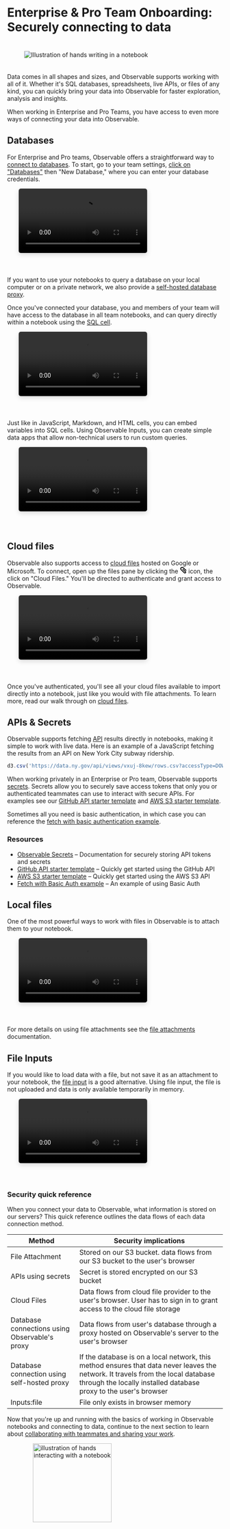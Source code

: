 # Enterprise & Pro Team Onboarding: Securely connecting to data

<figure>
  <img
    style="margin:20px auto;max-width: 90%"
    src="/enterprise-pro/connecting-to-data/connect-to-data.png" alt="Illustration of hands writing in a notebook"
  />
</figure>

Data comes in all shapes and sizes, and Observable supports working with all of it. Whether it's SQL databases, spreadsheets, live APIs, or files of any kind, you can quickly bring your data into Observable for faster exploration, analysis and insights.

When working in Enterprise and Pro Teams, you have access to even more ways of connecting your data into Observable.

## Databases

For Enterprise and Pro teams, Observable offers a straightforward way to [connect to databases](https://observablehq.com/@observablehq/databases). To start, go to your team settings, [click on "Databases"](https://observablehq.com/settings/databases) then "New Database," where you can enter your database credentials.

<video
    style="border-radius:5px;box-shadow:0 4px 12px rgba(0,0,0,0.15), 0 0 0 1px rgba(0, 0, 0, 0.1);margin-left:27px;margin-bottom:40px;max-width: 80%"
    src="/enterprise-pro/connecting-to-data/database.mov" alt="Screen capture showing how to connect a new database in Observable. User navigates from Team Settings to New Database, then adds database connection information."
    autoplay loop controls = "false">
</video>

If you want to use your notebooks to query a database on your local computer or on a private network, we also provide a [self-hosted database proxy](https://observablehq.com/@observablehq/self-hosted-database-proxies).

Once you've connected your database, you and members of your team will have access to the database in all team notebooks, and can query directly within a notebook using the [SQL cell](https://observablehq.com/@observablehq/sql-cell).

<video
    style="border-radius:5px;box-shadow:0 4px 12px rgba(0,0,0,0.15), 0 0 0 1px rgba(0, 0, 0, 0.1);margin-left:27px;margin-bottom:40px;max-width: 80%"
    src="/enterprise-pro/connecting-to-data/SQL.mov" alt="User clicks on Open Database Pane icon in right margin to explore the schema of a connected database. Then they add a new SQL cell, choose the database from a dropdown menu, and write a simple SQL query."
    autoplay loop controls = "false">
</video>

Just like in JavaScript, Markdown, and HTML cells, you can embed variables into SQL cells. Using Observable Inputs, you can create simple data apps that allow non-technical users to run custom queries. 

<video
    style="border-radius:5px;box-shadow:0 4px 12px rgba(0,0,0,0.15), 0 0 0 1px rgba(0, 0, 0, 0.1);margin-left:27px;margin-bottom:40px;max-width: 80%"
    src="/enterprise-pro/connecting-to-data/sqlInput.mov" alt="Screen capture of an Observable notebook where the user creates a dropdown widget using Observable Inputs, then calls the value of the input in a SQL query using a template literal."
    autoplay loop controls = "false">
</video>

## Cloud files

Observable also supports access to [cloud files](https://observablehq.com/@observablehq/cloud-files) hosted on Google or Microsoft. To connect, open up the files pane by clicking the <svg style="display:inline;" width="16" height="16" viewBox="0 0 16 16" fill="" stroke-width="2"><path d="M7.19855 2.52175L7.88131 1.79111L7.19855 2.52175ZM12.6 11.7764L13.2581 11.0234L12.6 11.7764ZM5.34191 6.76078L11.9419 12.5293L13.2581 11.0234L6.65809 5.2549L5.34191 6.76078ZM10.8958 13.6864L3.35462 6.63385L1.98852 8.09459L9.52965 15.1472L10.8958 13.6864ZM6.51578 3.25238L13.8172 10.0755L15.1828 8.61419L7.88131 1.79111L6.51578 3.25238ZM3.08395 3.55474C3.91017 2.45311 5.50967 2.31219 6.51578 3.25238L7.88131 1.79111C6.0058 0.0384695 3.02413 0.301162 1.48395 2.35474L3.08395 3.55474ZM3.35462 6.63385C2.49183 5.82695 2.37516 4.49978 3.08395 3.55474L1.48395 2.35474C0.162683 4.11642 0.380169 6.59044 1.98852 8.09459L3.35462 6.63385ZM11.993 13.6551C11.6977 13.9647 11.2082 13.9786 10.8958 13.6864L9.52965 15.1472C10.6432 16.1886 12.3878 16.1388 13.4402 15.0356L11.993 13.6551ZM11.9419 12.5293C12.2764 12.8216 12.2996 13.3337 11.993 13.6551L13.4402 15.0356C14.5328 13.8903 14.4499 12.0651 13.2581 11.0234L11.9419 12.5293Z"></path></svg> icon, the click on "Cloud Files." You'll be directed to authenticate and grant access to Observable.

<video
    style="border-radius:5px;box-shadow:0 4px 12px rgba(0,0,0,0.15), 0 0 0 1px rgba(0, 0, 0, 0.1);margin-left:27px;margin-bottom:40px;max-width: 80%"
    src="/enterprise-pro/connecting-to-data/cloud.mov" alt="Screen capture of an Observable notebook showing a user choosing 'Cloud files' from the files pane, selecting to connect to Google cloud files, then being prompted to input authentication information."
    autoplay loop controls = "false">
</video>

Once you've authenticated, you'll see all your cloud files available to import directly into a notebook, just like you would with file attachments. To learn more, read our walk through on [cloud files](https://observablehq.com/@observablehq/cloud-files).

## APIs & Secrets

Observable supports fetching [API](https://observablehq.com/@observablehq/working-with-apis-remote-files?collection=@observablehq/working-with-data) results directly in notebooks, making it simple to work with live data. Here is an example of a JavaScript fetching the results from an API on New York City subway ridership.

```js
d3.csv('https://data.ny.gov/api/views/vxuj-8kew/rows.csv?accessType=DOWNLOAD&sorting=true')
```

When working privately in an Enterprise or Pro team, Observable supports [secrets](https://observablehq.com/@observablehq/secrets). Secrets allow you to securely save access tokens that only you or authenticated teammates can use to interact with secure APIs. For examples see our [GitHub API starter template](https://observablehq.com/@observablehq/github-api-starter) and [AWS S3 starter template](https://observablehq.com/@observablehq/aws-s3-api-starter).

Sometimes all you need is basic authentication, in which case you can reference the [fetch with basic authentication example](https://observablehq.com/@mbostock/fetch-with-basic-auth).

### Resources

- [Observable Secrets](https://observablehq.com/@observablehq/secrets) – Documentation for securely storing API tokens and secrets
- [GitHub API starter template](https://observablehq.com/@observablehq/github-api-starter) – Quickly get started using the GitHub API
- [AWS S3 starter template](https://observablehq.com/@observablehq/aws-s3-api-starter) – Quickly get started using the AWS S3 API
- [Fetch with Basic Auth example](https://observablehq.com/@mbostock/fetch-with-basic-auth) – An example of using Basic Auth

## Local files

One of the most powerful ways to work with files in Observable is to attach them to your notebook. 

<video
    style="border-radius:5px;box-shadow:0 4px 12px rgba(0,0,0,0.15), 0 0 0 1px rgba(0, 0, 0, 0.1);margin-left:27px;margin-bottom:40px;max-width: 80%"
    src="/enterprise-pro/connecting-to-data/files@1.mov" alt="Screen capture of an Observable notebook. The user opens the Files pane, then drags and drops a local CSV file into the pane to attach it."
    autoplay loop controls = "false">
</video>

For more details on using file attachments see the [file attachments](https://observablehq.com/@observablehq/file-attachments) documentation.

## File Inputs

If you would like to load data with a file, but not save it as an attachment to your notebook, the [file input](https://observablehq.com/@observablehq/input-file) is a good alternative. Using file input, the file is not uploaded and data is only available temporarily in memory.

<video
    style="border-radius:5px;box-shadow:0 4px 12px rgba(0,0,0,0.15), 0 0 0 1px rgba(0, 0, 0, 0.1);margin-left:27px;margin-bottom:40px;max-width: 80%"
    src="/enterprise-pro/connecting-to-data/fileInput.mov" alt="Screen capture of an Observable notebook, where a user addes a File inputs snippet from the Add Cell menu, then chooses a local CSV file to make temporarily available in memory."
    autoplay loop controls = "false">
</video>

### Security quick reference
When you connect your data to Observable, what information is stored on our servers? This quick reference outlines the data flows of each data connection method. 

|Method | Security implications |
|--- |---
|File Attachment | Stored on our S3 bucket. data flows from our S3 bucket to the user's browser |
|APIs using secrets | Secret is stored encrypted on our S3 bucket |
|Cloud Files  | Data flows from cloud file provider to the user's browser. User has to sign in to grant access to the cloud file storage|
| Database connections using Observable's proxy  | Data flows from user's database through a proxy hosted on Observable's server to the user's browser|
|Database connection using self-hosted proxy | If the database is on a local network, this method ensures that data never leaves the network. It travels from the local database through the locally installed database proxy to the user's browser|
|Inputs:file| File only exists in browser memory |

Now that you're up and running with the basics of working in Observable notebooks and connecting to data, continue to the next section to learn about [collaborating with teammates and sharing your work](/enterprise-pro/collaboration-sharing/collaboration-sharing).


<figure>
  <img
    style="margin-left:20px;width:184px"
    src="/enterprise-pro/connecting-to-data/small-collaborate.png"
    alt="illustration of hands interacting with a notebook"
  />
</figure>
